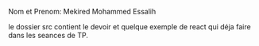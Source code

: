 Nom et Prenom: Mekired Mohammed Essalih

le dossier src contient le devoir et quelque exemple de react qui déja faire dans les seances de TP.
